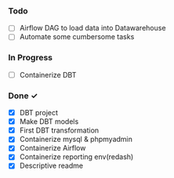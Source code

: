 ### Todo

- [ ] Airflow DAG to load data into Datawarehouse 
- [ ] Automate some cumbersome tasks  

### In Progress

- [ ] Containerize DBT 

### Done ✓

- [X] DBT project
- [X] Make DBT models
- [X] First DBT transformation
- [X] Containerize mysql & phpmyadmin
- [X] Containerize Airflow
- [X] Containerize reporting env(redash)
- [X] Descriptive readme